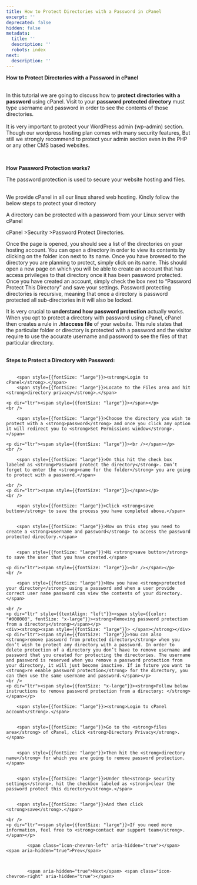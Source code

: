 ```yaml
---
title: How to Protect Directories with a Password in cPanel
excerpt: ''
deprecated: false
hidden: false
metadata:
  title: ''
  description: ''
  robots: index
next:
  description: ''
---
```


<div class="page-header">
</div>

    

<div itemprop="articleBody">
    <span style={{fontSize: "xx-large"}}><strong>How to Protect Directories with a Password in cPanel</strong></span>
    <p dir="ltr"><span style={{fontSize: "large"}}><br />In this tutorial we are going to discuss how to <strong>protect directories with a password</strong> using cPanel. Visit to your <strong>password protected directory</strong> must type username and password in order to see the contents of those directories.<br /><br />It is very important to protect your WordPress admin (wp-admin) section. Though our wordpress hosting plan comes with many security features, But still we strongly recommend to protect your admin section even in the PHP or any other CMS based websites.<br /></span></p>
    <br />
    <p dir="ltr" style={{textAlign: "left"}}><span style={{fontSize: "x-large"}}><strong>How Password Protection works?</strong></span></p>
    <div><span style={{fontSize: "large"}}>The password protection is used to secure your website hosting and files. <br /><br /></span></div>
    <p><span style={{fontSize: "large"}}>We provide cPanel in all our linux shared web hosting. Kindly follow the below steps to protect your directory</span></p>
    <p><span style={{fontSize: "large"}}> </span></p>
    <p dir="ltr"><span style={{fontSize: "large"}}>A directory can be protected with a password from your Linux server with cPanel</span></p>
    <p dir="ltr"><span style={{fontSize: "large"}}>cPanel &gt;Security &gt;Password Protect Directories.</span></p>
    <p dir="ltr"><span style={{fontSize: "large"}}>Once the page is opened, you should see a list of the directories on your hosting account. You can open a directory in order to view its contents by clicking on the folder icon next to its name. Once you have browsed to the directory you are planning to protect, simply click on its name. This should open a new page on which you will be able to create an account that has access privileges to that directory once it has been password protected. Once you have created an account, simply check the box next to “Password Protect This Directory” and save your settings. Password protecting directories is recursive, meaning that once a directory is password protected all sub-directories in it will also be locked.</span></p>
    <p dir="ltr"><span style={{fontSize: "large"}}>It is very crucial to <strong>understand how password protection</strong> actually works. When you opt to protect a directory with password using cPanel, cPanel then creates a rule in <strong>.htaccess file</strong> of your website. This rule states that the particular folder or directory is protected with a password and the visitor require to use the accurate username and password to see the files of that particular directory.</span></p>
    <br /><strong><span style={{fontSize: "large"}}><span style={{fontSize: "x-large"}}>Steps to Protect a Directory with Password:</span><br /><br /></span></strong>
    
        <span style={{fontSize: "large"}}><strong>Login to cPanel</strong>.</span>
        <span style={{fontSize: "large"}}>Locate to the Files area and hit <strong>directory privacy</strong>.</span>
    
    <p dir="ltr"><span style={{fontSize: "large"}}></span></p>
    <br />
    
        <span style={{fontSize: "large"}}>Choose the directory you wish to protect with a <strong>password</strong> and once you click any option it will redirect you to <strong>Set Permissions window</strong>.</span>
    
    <p dir="ltr"><span style={{fontSize: "large"}}><br /></span></p>
    <br />
    
        <span style={{fontSize: "large"}}>On this hit the check box labeled as <strong>Password protect the directory</strong>. Don’t forget to enter the <strong>name for the folder</strong> you are going to protect with a password.</span>
    
    <br />
    <p dir="ltr"><span style={{fontSize: "large"}}></span></p>
    <br />
    
        <span style={{fontSize: "large"}}>Click <strong>save button</strong> to save the process you have completed above.</span>
    
    
        <span style={{fontSize: "large"}}>Now on this step you need to create a <strong>username and password</strong> to access the password protected directory.</span>
    
    
        <span style={{fontSize: "large"}}>Hi <strong>save button</strong> to save the user that you have created.</span>
    
    <p dir="ltr"><span style={{fontSize: "large"}}><br /></span></p>
    <br />
    
        <span style={{fontSize: "large"}}>Now you have <strong>protected your directory</strong> using a password and when a user provide correct user name password can view the contents of your directory.</span>
    
    <br />
    <p dir="ltr" style={{textAlign: "left"}}><span style={{color: "#000000", fontSize: "x-large"}}><strong>Removing password protection from a directory</strong></span></p>
    <div><strong><span style={{fontSize: "large"}}> </span></strong></div>
    <p dir="ltr"><span style={{fontSize: "large"}}>You can also <strong>remove password from protected directory</strong> when you don’t wish to protect any directory with a password. In order to delete protection of a directory you don’t have to remove username and password that you created for protecting the directories. The username and password is reserved when you remove a password protection from your directory, it will just become inactive. If in future you want to <strong>re enable password protection</strong> for the directory, you can then use the same username and password.</span></p>
    <br />
    <p dir="ltr"><span style={{fontSize: "x-large"}}><strong>Follow below instructions to remove password protection from a directory: </strong></span></p>
    
        <span style={{fontSize: "large"}}><strong>Login to cPanel account</strong>.</span>
    
    
        <span style={{fontSize: "large"}}>Go to the <strong>files area</strong> of cPanel, click <strong>Directory Privacy</strong>.</span>
    
    
        <span style={{fontSize: "large"}}>Then hit the <strong>directory name</strong> for which you are going to remove password protection.</span>
    
    
        <span style={{fontSize: "large"}}>Under the<strong> security settings</strong>, hit the checkbox labeled as <strong>clear the password protect this directory</strong>.</span>
    
    
        <span style={{fontSize: "large"}}>And then click <strong>save</strong>.</span>
    
    <br />
    <p dir="ltr"><span style={{fontSize: "large"}}>If you need more information, feel free to <strong>contact our support team</strong>.</span></p>
</div>

    
        
            <span class="icon-chevron-left" aria-hidden="true"></span> <span aria-hidden="true">Prev</span> 
    
    
        
            <span aria-hidden="true">Next</span> <span class="icon-chevron-right" aria-hidden="true"></span> 
    

</div>